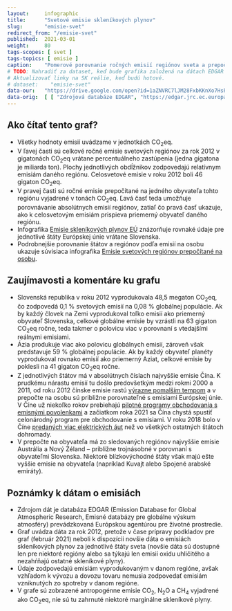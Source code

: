 ```yaml
---
layout:     infographic
title:      "Svetové emisie skleníkových plynov"
slug:       "emisie-svet"
redirect_from: "/emisie-svet"
published:  2021-03-01
weight:     80
tags-scopes: [ svet ]
tags-topics: [ emisie ]
caption:    "Pomerové porovnanie ročných emisií regiónov sveta a prepočet na obyvateľa."
# TODO: Nahradiť za dataset, keď bude grafika založená na dátach EDGAR 5.
# Aktualizovať linky na SK reálie, keď budú hotové.
# dataset:    "emisie-svet"
data-our:   "https://drive.google.com/open?id=1aZNVRC7lJM28FxbKKnXo7HsPlyE2RaMbG3KDs8igwec"
data-orig:  [ [ "Zdrojová databáze EDGAR", "https://edgar.jrc.ec.europa.eu/overview.php?v=432_GHG" ] ]
---
```


## Ako čítať tento graf?

* Všetky hodnoty emisií uvádzame v jednotkách <glossary id="co2eq">CO<sub>2</sub>eq</glossary>.
* V ľavej časti sú celkové ročné emisie svetových regiónov za rok 2012 v gigatonách CO<sub>2</sub>eq vrátane percentuálneho zastúpenia (jedna gigatona je miliarda ton). Plochy jednotlivých obdĺžnikov zodpovedajú relatívnym emisiám daného regiónu. Celosvetové emisie v roku 2012 boli 46 gigaton CO<sub>2</sub>eq.
* V pravej časti sú ročné emisie prepočítané na jedného obyvateľa tohto regiónu vyjadrené v tonách CO<sub>2</sub>eq. Ľavá časť teda umožňuje porovnávanie absolútnych emisií regiónov, zatiaľ čo pravá časť ukazuje, ako k celosvetovým emisiám prispieva priemerný obyvateľ daného regiónu.
* Infografika [Emisie skleníkových plynov EÚ](https://faktaoklimatu.cz/infografiky/emise-eu) znázorňuje rovnaké údaje pre jednotlivé štáty Európskej únie vrátane Slovenska.
* Podrobnejšie porovnanie štátov a regiónov podľa emisií na osobu ukazuje súvisiaca infografika [Emisie svetových regiónov prepočítané na osobu](https://faktaoklimatu.cz/infografiky/emise-svet-na-osobu).

## Zaujímavosti a komentáre ku grafu

* Slovenská republika v roku 2012 vyprodukovala 48,5 megaton CO<sub>2</sub>eq, čo zodpovedá 0,1 % svetových emisií na 0,08 % globálnej populácie. Ak by každý človek na Zemi vyprodukoval toľko emisií ako priemerný obyvateľ Slovenska, celkové globálne emisie by vzrástli na 63 gigaton CO<sub>2</sub>eq ročne, teda takmer o polovicu viac v porovnaní s vtedajšími reálnymi emisiami.
* Ázia produkuje viac ako polovicu globálnych emisií, zároveň však predstavuje 59 % globálnej populácie. Ak by každý obyvateľ planéty vyprodukoval rovnako emisií ako priemerný Aziat, celkové emisie by poklesli na 41 gigaton CO<sub>2</sub>eq ročne.
* Z jednotlivých štátov má v absolútnych číslach najvyššie emisie Čína. K prudkému nárastu emisií tu došlo predovšetkým medzi rokmi 2000 a 2011, od roku 2012 čínske emisie rastú [výrazne pomalším tempom](https://unearthed.greenpeace.org/2019/02/28/china-coal-renewable-energy-2018-data-trends/) a v prepočte na osobu sú približne porovnateľné s emisiami Európskej únie. V Číne už niekoľko rokov prebiehajú [pilotné programy obchodovania s emisnými povolenkami](https://www.nytimes.com/interactive/2019/04/02/climate/pricing-carbon-emissions.html) a začiatkom roka 2021 sa Čína chystá spustiť celonárodný program pre obchodovanie s emisiami. V roku 2018 bolo v Číne [predaných viac elektrických áut](https://qz.com/1517557/five-things-to-know-about-chinas-electric-car-boom/) než vo všetkých ostatných štátoch dohromady.
* V prepočte na obyvateľa má zo sledovaných regiónov najvyššie emisie Austrália a Nový Zéland – približne trojnásobné v porovnaní s obyvateľmi Slovenska. Niektoré blízkovýchodné štáty však majú ešte vyššie emisie na obyvateľa (napríklad Kuvajt alebo Spojené arabské emiráty).

## Poznámky k dátam o emisiách

* Zdrojom dát je databáza EDGAR (Emission Database for Global Atmospheric Research, Emisné databázy pre globálne výskum atmosféry) prevádzkovaná Európskou agentúrou pre životné prostredie.
* Graf uvádza dáta za rok 2012, pretože v čase prípravy podkladov pre graf (február 2021) neboli k dispozícii novšie dáta o emisiách skleníkových plynov za jednotlivé štáty sveta (novšie dáta sú dostupné len pre niektoré regióny alebo sa týkajú len emisií oxidu uhličitého a nezahŕňajú ostatné skleníkové plyny).
* Údaje zodpovedajú emisiám vyprodukovaným v danom regióne, avšak vzhľadom k vývozu a dovozu tovaru nemusia zodpovedať emisiám vzniknutých zo spotreby v danom regióne.
* V grafe sú zobrazené <glossary id="antropogennesklenikoveplyny">antropogénne emisie</glossary> CO<sub>2</sub>, N<sub>2</sub>O a CH<sub>4</sub> vyjadrené ako <glossary id="co2eq">CO<sub>2</sub>eq</glossary>, nie sú tu zahrnuté niektoré marginálne skleníkové plyny.
